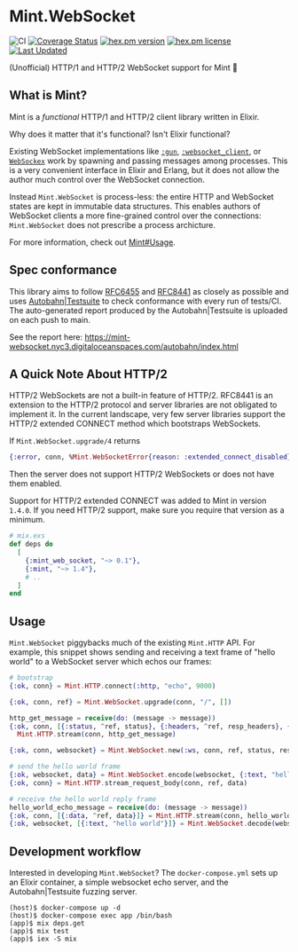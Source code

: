 # Mint.WebSocket

![CI](https://github.com/NFIBrokerage/mint_web_socket/workflows/CI/badge.svg)
[![Coverage Status](https://coveralls.io/repos/github/NFIBrokerage/mint_web_socket/badge.svg)](https://coveralls.io/github/NFIBrokerage/mint_web_socket)
[![hex.pm version](https://img.shields.io/hexpm/v/mint_web_socket.svg)](https://hex.pm/packages/mint_web_socket)
[![hex.pm license](https://img.shields.io/hexpm/l/mint_web_socket.svg)](https://github.com/NFIBrokerage/mint_web_socket/blob/main/LICENSE)
[![Last Updated](https://img.shields.io/github/last-commit/NFIBrokerage/mint_web_socket.svg)](https://github.com/NFIBrokerage/mint_web_socket/commits/main)

(Unofficial) HTTP/1 and HTTP/2 WebSocket support for Mint 🌱

## What is Mint?

Mint is a _functional_ HTTP/1 and HTTP/2 client library written in Elixir.

Why does it matter that it's functional? Isn't Elixir functional?

Existing WebSocket implementations like
[`:gun`](https://github.com/ninenines/gun),
[`:websocket_client`](https://github.com/jeremyong/websocket_client),
or [`WebSockex`](https://github.com/Azolo/websockex) work by spawning and
passing messages among processes. This is a very convenient interface in
Elixir and Erlang, but it does not allow the author much control over
the WebSocket connection.

Instead `Mint.WebSocket` is process-less: the entire HTTP and WebSocket
states are kept in immutable data structures. This enables authors of
WebSocket clients a more fine-grained control over the connections:
`Mint.WebSocket` does not prescribe a process archicture.

For more information, check out
[Mint#Usage](https://github.com/elixir-mint/mint#usage).

## Spec conformance

This library aims to follow
[RFC6455](https://datatracker.ietf.org/doc/html/rfc6455) and
[RFC8441](https://datatracker.ietf.org/doc/html/rfc8441) as closely as possible
and uses [Autobahn|Testsuite](https://github.com/crossbario/autobahn-testsuite)
to check conformance with every run of tests/CI. The auto-generated report
produced by the Autobahn|Testsuite is uploaded on each push to main.

See the report here:
https://mint-websocket.nyc3.digitaloceanspaces.com/autobahn/index.html

## A Quick Note About HTTP/2

HTTP/2 WebSockets are not a built-in feature of HTTP/2. RFC8441 is an extension
to the HTTP/2 protocol and server libraries are not obligated to implement it.
In the current landscape, very few server libraries support the HTTP/2
extended CONNECT method which bootstraps WebSockets.

If `Mint.WebSocket.upgrade/4` returns

```elixir
{:error, conn, %Mint.WebSocketError{reason: :extended_connect_disabled}}
```

Then the server does not support HTTP/2 WebSockets or does not have them
enabled.

Support for HTTP/2 extended CONNECT was added to Mint in version `1.4.0`.
If you need HTTP/2 support, make sure you require that version as a minimum.

```elixir
# mix.exs
def deps do
  [
    {:mint_web_socket, "~> 0.1"},
    {:mint, "~> 1.4"},
    # ..
  ]
end
```

## Usage

`Mint.WebSocket` piggybacks much of the existing `Mint.HTTP` API. For example,
this snippet shows sending and receiving a text frame of "hello world" to a
WebSocket server which echos our frames:

```elixir
# bootstrap
{:ok, conn} = Mint.HTTP.connect(:http, "echo", 9000)

{:ok, conn, ref} = Mint.WebSocket.upgrade(conn, "/", [])

http_get_message = receive(do: (message -> message))
{:ok, conn, [{:status, ^ref, status}, {:headers, ^ref, resp_headers}, {:done, ^ref}]} =
  Mint.HTTP.stream(conn, http_get_message)

{:ok, conn, websocket} = Mint.WebSocket.new(:ws, conn, ref, status, resp_headers)

# send the hello world frame
{:ok, websocket, data} = Mint.WebSocket.encode(websocket, {:text, "hello world"})
{:ok, conn} = Mint.HTTP.stream_request_body(conn, ref, data)

# receive the hello world reply frame
hello_world_echo_message = receive(do: (message -> message))
{:ok, conn, [{:data, ^ref, data}]} = Mint.HTTP.stream(conn, hello_world_echo_message)
{:ok, websocket, [{:text, "hello world"}]} = Mint.WebSocket.decode(websocket, data)
```

## Development workflow

Interested in developing `Mint.WebSocket`? The `docker-compose.yml` sets up
an Elixir container, a simple websocket echo server, and the Autobahn|Testsuite
fuzzing server.

```
(host)$ docker-compose up -d
(host)$ docker-compose exec app /bin/bash
(app)$ mix deps.get
(app)$ mix test
(app)$ iex -S mix
```

